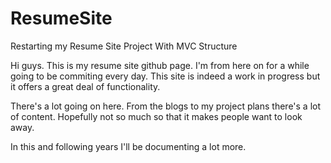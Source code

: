 # ResumeSite
Restarting my Resume Site  Project With MVC Structure

Hi guys. This is my resume site github page. I'm from here on for a while going to  be commiting every day. This site is indeed a work in progress but it offers a great deal of functionality.

There's a lot going on here. From the  blogs to  my project plans there's a lot of  content. Hopefully not so much so that it makes people want to look away. 

In this and following years I'll be documenting a lot more. 
